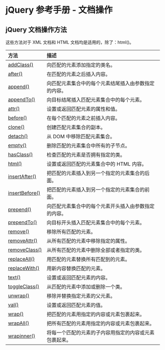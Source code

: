 # jQuery 参考手册 - 文档操作



## jQuery 文档操作方法

这些方法对于 XML 文档和 HTML 文档均是适用的，除了：html()。

| 方法                                                         | 描述                                                   |
| :----------------------------------------------------------- | :----------------------------------------------------- |
| [addClass()](https://www.w3school.com.cn/jquery/attributes_addclass.asp) | 向匹配的元素添加指定的类名。                           |
| [after()](https://www.w3school.com.cn/jquery/manipulation_after.asp) | 在匹配的元素之后插入内容。                             |
| [append()](https://www.w3school.com.cn/jquery/manipulation_append.asp) | 向匹配元素集合中的每个元素结尾插入由参数指定的内容。   |
| [appendTo()](https://www.w3school.com.cn/jquery/manipulation_appendto.asp) | 向目标结尾插入匹配元素集合中的每个元素。               |
| [attr()](https://www.w3school.com.cn/jquery/attributes_attr.asp) | 设置或返回匹配元素的属性和值。                         |
| [before()](https://www.w3school.com.cn/jquery/manipulation_before.asp) | 在每个匹配的元素之前插入内容。                         |
| [clone()](https://www.w3school.com.cn/jquery/manipulation_clone.asp) | 创建匹配元素集合的副本。                               |
| [detach()](https://www.w3school.com.cn/jquery/manipulation_detach.asp) | 从 DOM 中移除匹配元素集合。                            |
| [empty()](https://www.w3school.com.cn/jquery/manipulation_empty.asp) | 删除匹配的元素集合中所有的子节点。                     |
| [hasClass()](https://www.w3school.com.cn/jquery/attributes_hasclass.asp) | 检查匹配的元素是否拥有指定的类。                       |
| [html()](https://www.w3school.com.cn/jquery/manipulation_html.asp) | 设置或返回匹配的元素集合中的 HTML 内容。               |
| [insertAfter()](https://www.w3school.com.cn/jquery/manipulation_insertafter.asp) | 把匹配的元素插入到另一个指定的元素集合的后面。         |
| [insertBefore()](https://www.w3school.com.cn/jquery/manipulation_insertbefore.asp) | 把匹配的元素插入到另一个指定的元素集合的前面。         |
| [prepend()](https://www.w3school.com.cn/jquery/manipulation_prepend.asp) | 向匹配元素集合中的每个元素开头插入由参数指定的内容。   |
| [prependTo()](https://www.w3school.com.cn/jquery/manipulation_perpendto.asp) | 向目标开头插入匹配元素集合中的每个元素。               |
| [remove()](https://www.w3school.com.cn/jquery/manipulation_remove.asp) | 移除所有匹配的元素。                                   |
| [removeAttr()](https://www.w3school.com.cn/jquery/attributes_removeattr.asp) | 从所有匹配的元素中移除指定的属性。                     |
| [removeClass()](https://www.w3school.com.cn/jquery/attributes_removeclass.asp) | 从所有匹配的元素中删除全部或者指定的类。               |
| [replaceAll()](https://www.w3school.com.cn/jquery/manipulation_replaceall.asp) | 用匹配的元素替换所有匹配到的元素。                     |
| [replaceWith()](https://www.w3school.com.cn/jquery/manipulation_replacewith.asp) | 用新内容替换匹配的元素。                               |
| [text()](https://www.w3school.com.cn/jquery/manipulation_text.asp) | 设置或返回匹配元素的内容。                             |
| [toggleClass()](https://www.w3school.com.cn/jquery/attributes_toggleclass.asp) | 从匹配的元素中添加或删除一个类。                       |
| [unwrap()](https://www.w3school.com.cn/jquery/manipulation_unwrap.asp) | 移除并替换指定元素的父元素。                           |
| [val()](https://www.w3school.com.cn/jquery/attributes_val.asp) | 设置或返回匹配元素的值。                               |
| [wrap()](https://www.w3school.com.cn/jquery/manipulation_wrap.asp) | 把匹配的元素用指定的内容或元素包裹起来。               |
| [wrapAll()](https://www.w3school.com.cn/jquery/manipulation_wrapall.asp) | 把所有匹配的元素用指定的内容或元素包裹起来。           |
| [wrapinner()](https://www.w3school.com.cn/jquery/manipulation_wrapinner.asp) | 将每一个匹配的元素的子内容用指定的内容或元素包裹起来。 |